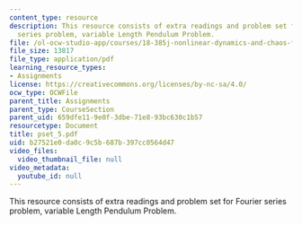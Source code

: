 ```yaml
---
content_type: resource
description: This resource consists of extra readings and problem set for Fourier
  series problem, variable Length Pendulum Problem.
file: /ol-ocw-studio-app/courses/18-385j-nonlinear-dynamics-and-chaos-fall-2004/b27521e0da0c9c5b687b397cc0564d47_pset_5.pdf
file_size: 13817
file_type: application/pdf
learning_resource_types:
- Assignments
license: https://creativecommons.org/licenses/by-nc-sa/4.0/
ocw_type: OCWFile
parent_title: Assignments
parent_type: CourseSection
parent_uid: 659dfe11-9e0f-3dbe-71e8-93bc630c1b57
resourcetype: Document
title: pset_5.pdf
uid: b27521e0-da0c-9c5b-687b-397cc0564d47
video_files:
  video_thumbnail_file: null
video_metadata:
  youtube_id: null
---
```

This resource consists of extra readings and problem set for Fourier series problem, variable Length Pendulum Problem.